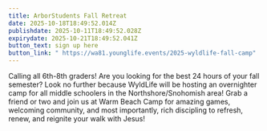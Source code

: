 ```yaml
---
title: ArborStudents Fall Retreat
date: 2025-10-18T18:49:52.014Z
publishdate: 2025-10-11T18:49:52.028Z
expirydate: 2025-10-21T18:49:52.041Z
button_text: sign up here
button_link: " https://wa81.younglife.events/2025-wyldlife-fall-camp"
---
```

Calling all 6th-8th graders! Are you looking for the best 24 hours of your fall semester? Look no further because WyldLife will be hosting an overnighter camp for all middle schoolers in the Northshore/Snohomish area! Grab a friend or two and join us at Warm Beach Camp for amazing games, welcoming community, and most importantly, rich discipling to refresh, renew, and reignite your walk with Jesus!